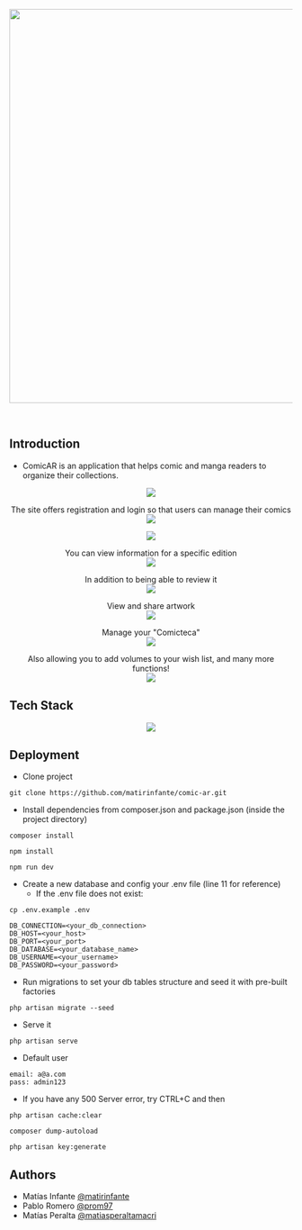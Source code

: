 <p align="center">
<img width="700" src="https://github.com/prom97/comic-ar/blob/main/public/logo_comic-ar.svg"/>
</p>
<br>

## Introduction

- ComicAR is an application that helps comic and manga readers to organize their collections.

<p align="center">
<img src="https://github.com/prom97/comic-ar/blob/main/public/preview/1_home.gif"/>
</p>

<p align="center">The site offers registration and login so that users can manage their comics<br>
<img src="https://github.com/prom97/comic-ar/blob/main/public/preview/2_register.gif"/>
</p>

<p align="center">
<img src="https://github.com/prom97/comic-ar/blob/main/public/preview/3_login.gif"/>
</p>

<p align="center">You can view information for a specific edition<br>
<img src="https://github.com/prom97/comic-ar/blob/main/public/preview/4_edition.gif"/>
</p>

<p align="center">In addition to being able to review it<br>
<img src="https://github.com/prom97/comic-ar/blob/main/public/preview/5_review.gif"/>
</p>

<p align="center">View and share artwork<br>
<img src="https://github.com/prom97/comic-ar/blob/main/public/preview/6_artwork.gif"/>
</p>

<p align="center">Manage your "Comicteca"<br>
<img src="https://github.com/prom97/comic-ar/blob/main/public/preview/7_comicteca.gif"/>
</p>

<p align="center">
Also allowing you to add volumes to your wish list, and many more functions!<br>
<img src="https://github.com/prom97/comic-ar/blob/main/public/preview/8_wishlist.gif"/>
</p>

## Tech Stack

<div align="center">
<img  src="https://skillicons.dev/icons?i=laravel,vue,tailwind,js,html,css,vite,github,php,mysql,figma,vscode"/>
</div>

## Deployment

- Clone project

```
git clone https://github.com/matirinfante/comic-ar.git
```

- Install dependencies from composer.json and package.json (inside the project directory)

```
composer install
```

```
npm install
```

```
npm run dev
```

- Create a new database and config your .env file (line 11 for reference)
  - If the .env file does not exist:

 ```
 cp .env.example .env
 ```

```
DB_CONNECTION=<your_db_connection>
DB_HOST=<your_host>
DB_PORT=<your_port>
DB_DATABASE=<your_database_name>
DB_USERNAME=<your_username>
DB_PASSWORD=<your_password>
```

- Run migrations to set your db tables structure and seed it with pre-built factories

```
php artisan migrate --seed
```

- Serve it

```
php artisan serve
```

- Default user

```
email: a@a.com
pass: admin123
```

- If you have any 500 Server error, try CTRL+C and then

```
php artisan cache:clear
```

```
composer dump-autoload
```

```
php artisan key:generate
```

## Authors

- Matías Infante [@matirinfante](https://www.github.com/matirinfante)
- Pablo Romero [@prom97](https://www.github.com/prom97)
- Matías Peralta [@matiasperaltamacri](https://www.github.com/matiasperaltamacri)